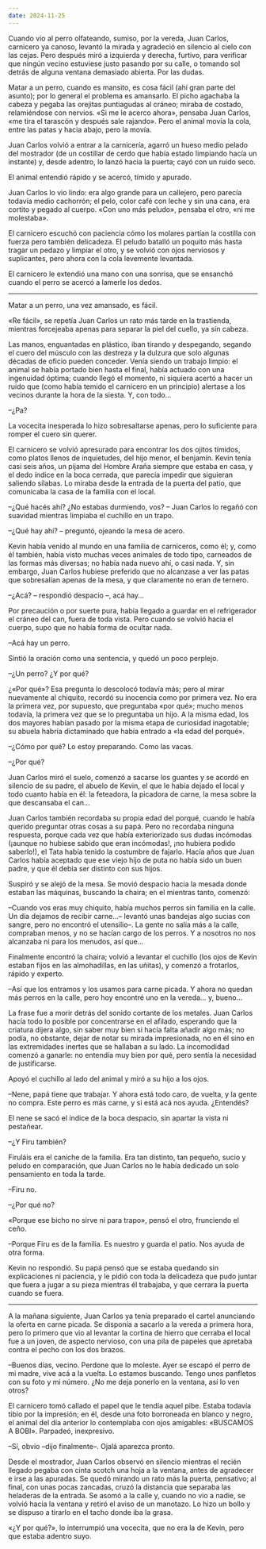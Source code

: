 ```yaml
---
date: 2024-11-25
---
```



Cuando vio al perro olfateando, sumiso, por la vereda, Juan Carlos, carnicero ya canoso, levantó la mirada y agradeció en silencio al cielo con las cejas. Pero después miró a izquierda y derecha, furtivo, para verificar que ningún vecino estuviese justo pasando por su calle, o tomando sol detrás de alguna ventana demasiado abierta. Por las dudas. 

Matar a un perro, cuando es mansito, es cosa fácil (ahí gran parte del asunto); por lo general el problema es amansarlo. El picho agachaba la cabeza y pegaba las orejitas puntiagudas al cráneo; miraba de costado, relamiéndose con nervios. «Si me le acerco ahora», pensaba Juan Carlos, «me tira el tarascón y después sale rajando». Pero el animal movía la cola, entre las patas y hacia abajo, pero la movía. 

Juan Carlos volvió a entrar a la carnicería, agarró un hueso medio pelado del mostrador (de un costillar de cerdo que había estado limpiando hacía un instante) y, desde adentro, lo lanzó hacia la puerta; cayó con un ruido seco. 

El animal entendió rápido y se acercó, tímido y apurado.

Juan Carlos lo vio lindo: era algo grande para un callejero, pero parecía todavía medio cachorrón; el pelo, color café con leche y sin una cana, era cortito y pegado al cuerpo. «Con uno más peludo», pensaba el otro, «ni me molestaba».

El carnicero escuchó con paciencia cómo los molares partían la costilla con fuerza pero también delicadeza. El peludo batalló un poquito más hasta tragar un pedazo y limpiar el otro, y se volvió con ojos nerviosos y suplicantes, pero ahora con la cola levemente levantada.

El carnicero le extendió una mano con una sonrisa, que se ensanchó cuando el perro se acercó a lamerle los dedos. 

---

Matar a un perro, una vez amansado, es fácil. 

«Re fácil», se repetía Juan Carlos un rato más tarde en la trastienda, mientras forcejeaba apenas para separar la piel del cuello, ya sin cabeza. 

Las manos, enguantadas en plástico, iban tirando y despegando, segando el cuero del músculo con las destreza y la dulzura que solo algunas décadas de oficio pueden conceder. Venía siendo un trabajo limpio: el animal se había portado bien hasta el final, había actuado con una ingenuidad óptima; cuando llegó el momento, ni siquiera acertó a hacer un ruido que (como había temido el carnicero en un principio) alertase a los vecinos durante la hora de la siesta. Y, con todo…

–¿Pa?

La vocecita inesperada lo hizo sobresaltarse apenas, pero lo suficiente para romper el cuero sin querer.

El carnicero se volvió apresurado para encontrar los dos ojitos tímidos, como platos llenos de inquietudes, del hijo menor, el benjamín. Kevin tenía casi seis años, un pijama del Hombre Araña siempre que estaba en casa, y el dedo índice en la boca cerrada, que parecía impedir que siguieran saliendo sílabas. Lo miraba desde la entrada de la puerta del patio, que comunicaba la casa de la familia con el local. 

–¿Qué hacés ahí? ¿No estabas durmiendo, vos? – Juan Carlos lo regañó con suavidad mientras limpiaba el cuchillo en un trapo.

–¿Qué hay ahí? – preguntó, ojeando la mesa de acero. 

Kevin había venido al mundo en una familia de carniceros, como él; y, como él también, había visto muchas veces animales de todo tipo, carneados de las formas más diversas; no había nada nuevo ahí, o casi nada. Y, sin embargo, Juan Carlos hubiese preferido que no alcanzase a ver las patas que sobresalían apenas de la mesa, y que claramente no eran de ternero. 

–¿Acá? – respondió despacio –, acá hay…

Por precaución o por suerte pura, había llegado a guardar en el refrigerador el cráneo del can, fuera de toda vista. Pero cuando se volvió hacia el cuerpo, supo que no había forma de ocultar nada.

–Acá hay un perro.

Sintió la oración como una sentencia, y quedó un poco perplejo.

–¿Un perro? ¿Y por qué?

¿«Por qué»? Esa pregunta lo descolocó todavía más; pero al mirar nuevamente al chiquito, recordó su inocencia como por primera vez. No era la primera vez, por supuesto, que preguntaba «por qué»; mucho menos todavía, la primera vez que se lo preguntaba un hijo. A la misma edad, los dos mayores habían pasado por la misma etapa de curiosidad inagotable; su abuela habría dictaminado que había entrado a «la edad del porqué». 

–¿Cómo por qué? Lo estoy preparando. Como las vacas. 

–¿Por qué?

Juan Carlos miró el suelo, comenzó a sacarse los guantes y se acordó en silencio de su padre, el abuelo de Kevin, el que le había dejado el local y todo cuanto había en él: la feteadora, la picadora de carne, la mesa sobre la que descansaba el can…

Juan Carlos también recordaba su propia edad del porqué, cuando le había querido preguntar otras cosas a su papá. Pero no recordaba ninguna respuesta, porque cada vez que había exteriorizado sus dudas incómodas (¡aunque no hubiese sabido que eran incómodas!, ¡no hubiera podido saberlo!), el Tata había tenido la costumbre de fajarlo. Hacía años que Juan Carlos había aceptado que ese viejo hijo de puta no había sido un buen padre, y que él debía ser distinto con sus hijos. 

Suspiró y se alejó de la mesa. Se movió despacio hacia la mesada donde estaban las máquinas, buscando la chaira; en el mientras tanto, comenzó:

–Cuando vos eras muy chiquito, había muchos perros sin familia en la calle. Un día dejamos de recibir carne…– levantó unas bandejas algo sucias con sangre, pero no encontró el utensilio–. La gente no salía más a la calle, compraban menos, y no se hacían cargo de los perros. Y a nosotros no nos alcanzaba ni para los menudos, así que…

Finalmente encontró la chaira; volvió a levantar el cuchillo (los ojos de Kevin estaban fijos en las almohadillas, en las uñitas), y comenzó a frotarlos, rápido y experto.

–Así que los entramos y los usamos para carne picada. Y ahora no quedan más perros en la calle, pero hoy encontré uno en la vereda… y, bueno…

La frase fue a morir detrás del sonido cortante de los metales. Juan Carlos hacía todo lo posible por concentrarse en el afilado, esperando que la criatura dijera algo, sin saber muy bien si hacía falta añadir algo más; no podía, no obstante, dejar de notar su mirada impresionada, no en él sino en las extremidades inertes que se hallaban a su lado. La incomodidad comenzó a ganarle: no entendía muy bien por qué, pero sentía la necesidad de justificarse.

Apoyó el cuchillo al lado del animal y miró a su hijo a los ojos. 

–Nene, papá tiene que trabajar. Y ahora está todo caro, de vuelta, y la gente no compra. Este perro es más carne, y si está acá nos ayuda. ¿Entendés? 

El nene se sacó el índice de la boca despacio, sin apartar la vista ni pestañear. 

–¿Y Firu también? 

Firuláis era el caniche de la familia. Era tan distinto, tan pequeño, sucio y peludo en comparación, que Juan Carlos no le había dedicado un solo pensamiento en toda la tarde. 

–Firu no.

–¿Por qué no?

«Porque ese bicho no sirve ni para trapo», pensó el otro, frunciendo el ceño.

–Porque Firu es de la familia. Es nuestro y guarda el patio. Nos ayuda de otra forma.

Kevin no respondió. Su papá pensó que se estaba quedando sin explicaciones ni paciencia, y le pidió con toda la delicadeza que pudo juntar que fuera a jugar a su pieza mientras él trabajaba, y que cerrara la puerta cuando se fuera. 

---

A la mañana siguiente, Juan Carlos ya tenía preparado el cartel anunciando la oferta en carne picada. Se disponía a sacarlo a la vereda a primera hora, pero lo primero que vio al levantar la cortina de hierro que cerraba el local fue a un joven, de aspecto nervioso, con una pila de papeles que apretaba contra el pecho con los dos brazos. 

–Buenos días, vecino. Perdone que lo moleste. Ayer se escapó el perro de mi madre, vive acá a la vuelta. Lo estamos buscando. Tengo unos panfletos con su foto y mi número. ¿No me deja ponerlo en la ventana, así lo ven otros? 

El carnicero tomó callado el papel que le tendía aquel pibe. Estaba todavía tibio por la impresión; en él, desde una foto borroneada en blanco y negro, el animal del día anterior lo contemplaba con ojos amigables: «BUSCAMOS A BOBI». Parpadeó, inexpresivo.

–Sí, obvio –dijo finalmente–. Ojalá aparezca pronto. 

Desde el mostrador, Juan Carlos observó en silencio mientras el recién llegado pegaba con cinta scotch una hoja a la ventana, antes de agradecer e irse a las apuradas. Se quedó mirando un rato más la puerta, pensativo; al final, con unas pocas zancadas, cruzó la distancia que separaba las heladeras de la entrada. Se asomó a la calle y, cuando no vio a nadie, se volvió hacia la ventana y retiró el aviso de un manotazo. Lo hizo un bollo y se dispuso a tirarlo en el tacho donde iba la grasa. 

«¿Y por qué?», lo interrumpió una vocecita, que no era la de Kevin, pero que estaba adentro suyo. 
